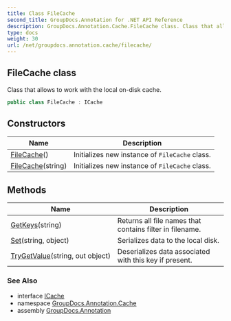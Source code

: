 ```yaml
---
title: Class FileCache
second_title: GroupDocs.Annotation for .NET API Reference
description: GroupDocs.Annotation.Cache.FileCache class. Class that allows to work with the local ondisk cache
type: docs
weight: 30
url: /net/groupdocs.annotation.cache/filecache/
---
```

## FileCache class

Class that allows to work with the local on-disk cache.

```csharp
public class FileCache : ICache
```

## Constructors

| Name | Description |
| --- | --- |
| [FileCache](filecache/#constructor)() | Initializes new instance of `FileCache` class. |
| [FileCache](filecache/#constructor_1)(string) | Initializes new instance of `FileCache` class. |

## Methods

| Name | Description |
| --- | --- |
| [GetKeys](../../groupdocs.annotation.cache/filecache/getkeys/)(string) | Returns all file names that contains filter in filename. |
| [Set](../../groupdocs.annotation.cache/filecache/set/)(string, object) | Serializes data to the local disk. |
| [TryGetValue](../../groupdocs.annotation.cache/filecache/trygetvalue/)(string, out object) | Deserializes data associated with this key if present. |

### See Also

* interface [ICache](../icache/)
* namespace [GroupDocs.Annotation.Cache](../../groupdocs.annotation.cache/)
* assembly [GroupDocs.Annotation](../../)


